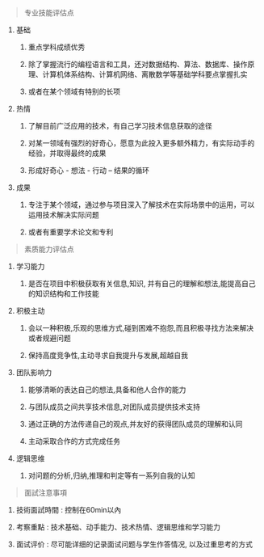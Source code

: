 > 专业技能评估点

1. 基础

   1. 重点学科成绩优秀

   2. 除了掌握流行的编程语言和工具，还对数据结构、算法、数据库、操作原理、计算机体系结构、计算机网络、离散数学等基础学科要点掌握扎实

   3. 或者在某个领域有特别的长项

2. 热情

   1. 了解目前广泛应用的技术，有自己学习技术信息获取的途径

   2. 对某一领域有强烈的好奇心，愿意为此投入更多额外精力，有实际动手的经验，并取得最终的成果

   3. 形成好奇心 - 想法 - 行动 – 结果的循环

3. 成果

   1. 专注于某个领域，通过参与项目深入了解技术在实际场景中的运用，可以运用技术解决实际问题

   2. 或者有重要学术论文和专利

> 素质能力评估点

1. 学习能力

   1. 是否在项目中积极获取有关信息,知识, 并有自己的理解和想法,能提高自己的知识结构和工作技能

2. 积极主动

   1. 会以一种积极,乐观的思维方式,碰到困难不抱怨,而且积极寻找方法来解决或者规避问题

   2. 保持高度竞争性,主动寻求自我提升与发展,超越自我

3. 团队影响力

   1. 能够清晰的表达自己的想法,具备和他人合作的能力

   2. 与团队成员之间共享技术信息,对团队成员提供技术支持

   3. 通过正确的方法传递自己的观点,并友好的获得团队成员的理解和认同

   4. 主动采取合作的方式完成任务

4. 逻辑思维

   1. 对问题的分析,归纳,推理和判定等有一系列自我的认知

> 面試注意事項

1. 技術面試時間 : 控制在60min以內

2. 考察重點 : 技术基础、动手能力、技术热情、逻辑思维和学习能力

3. 面试评价 : 尽可能详细的记录面试问题与学生作答情况, 以及过重思考的方式



